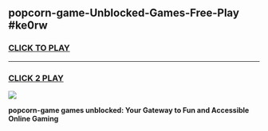 
## popcorn-game-Unblocked-Games-Free-Play #ke0rw
<h3>
<a href="https://us.freeplayer.one?title=popcorn-game&ref=9M">CLICK TO PLAY</a></h3>
<hr>

<h3>
<a href="https://us.freeplayer.one?title=popcorn-game&ref=9M">CLICK 2 PLAY</a>
  
</h3>

<a href="https://us.freeplayer.one?title=popcorn-game&ref=9M"><img src="https://clearcache.store/games.png"></a>


**popcorn-game games unblocked: Your Gateway to Fun and Accessible Online Gaming**
